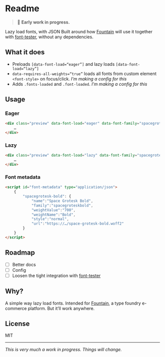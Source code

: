 # Readme

> 🚧 **Early work in progress.**

Lazy load fonts, with JSON Built around how [Fountain](https://fountain.nymarktype.co) will use it together with [font-tester](https://github.com/andreasnymark/font-tester), without any dependencies.

## What it does

- Preloads `[data-font-load=“eager”]` and lazy loads `[data-font-load=“lazy”]`
- `data-requires-all-weights=“true”` loads all fonts from custom element `<font-style>` on focus/click. *I’m making a config for this*
- Adds `.fonts-loaded` and `.font-loaded`. *I’m making a config for this*


## Usage

### Eager

```html
<div class="preview" data-font-load="eager" data-font-family="spacegrotesk-bold">
	…
</div>
```

### Lazy

```html
<div class="preview" data-font-load="lazy" data-font-family="spacegrotesk-bold">
	…
</div>
```

### Font metadata

```html
<script id="font-metadata" type="application/json">
	{
		"spacegrotesk-bold": {
			"name":"Space Grotesk Bold",
			"family":"spacegroteskbold",
			"weightValue":"700",
			"weightName":"Bold",
			"style":"normal",
			"url":"https://…/space-grotesk-bold.woff2"
		}
	}
</script>
```
## Roadmap

- [ ] Better docs
- [ ] Config
- [ ] Loosen the tight integration with [font-tester](https://github.com/andreasnymark/font-tester)

## Why?

A simple way lazy load fonts. Intended for [Fountain](https://fountain.nymarktype.co), a type foundry e-commerce platform. But it’ll work anywhere. 


## License

MIT

---

*This is very much a work in progress. Things will change.*